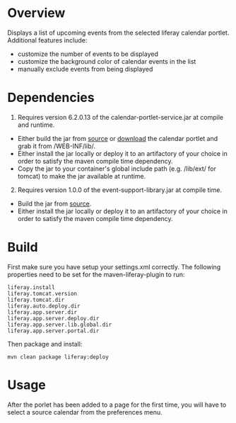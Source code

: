 # Overview
Displays a list of upcoming events from the selected liferay calendar portlet. Additional features include:
* customize the number of events to be displayed
* customize the background color of calendar events in the list
* manually exclude events from being displayed

# Dependencies
1. Requires version 6.2.0.13 of the calendar-portlet-service.jar at compile and runtime.
 * Either build the jar from [source](https://github.com/liferay/com-liferay-calendar) or [download](https://web.liferay.com/de/marketplace/-/mp/application/31070085) the calendar portlet and grab it from /WEB-INF/lib/.
 * Either install the jar locally or deploy it to an artifactory of your choice in order to satisfy the maven compile time dependency.
 * Copy the jar to your container's global include path (e.g. /lib/ext/ for tomcat) to make the jar available at runtime.

2. Requires version 1.0.0 of the event-support-library.jar at compile time.
 * Build the jar from [source](https://github.com/jkaref/event-support-library).
 * Either install the jar locally or deploy it to an artifactory of your choice in order to satisfy the maven compile time dependency.
 

# Build
First make sure you have setup your settings.xml correctly. The following properties need to be set for the maven-liferay-plugin to run:

```
liferay.install
liferay.tomcat.version
liferay.tomcat.dir
liferay.auto.deploy.dir
liferay.app.server.dir
liferay.app.server.deploy.dir
liferay.app.server.lib.global.dir
liferay.app.server.portal.dir
```

Then package and install:

```
mvn clean package liferay:deploy
```

# Usage
After the porlet has been added to a page for the first time, you will have to select a source calendar from the preferences menu.   
